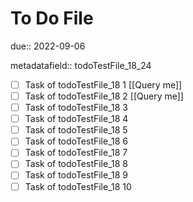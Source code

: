 # To Do File

due:: 2022-09-06

metadatafield:: todoTestFile_18_24

- [ ] Task of todoTestFile_18 1 [[Query me]]
- [ ] Task of todoTestFile_18 2 [[Query me]]
- [ ] Task of todoTestFile_18 3
- [ ] Task of todoTestFile_18 4
- [ ] Task of todoTestFile_18 5
- [ ] Task of todoTestFile_18 6
- [ ] Task of todoTestFile_18 7
- [ ] Task of todoTestFile_18 8
- [ ] Task of todoTestFile_18 9
- [ ] Task of todoTestFile_18 10